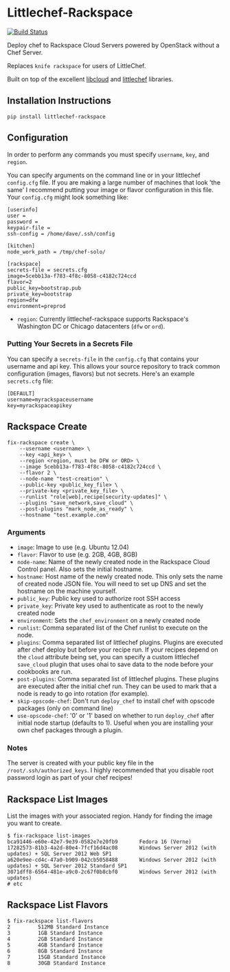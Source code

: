 # Littlechef-Rackspace

[![Build Status](https://travis-ci.org/tildedave/littlechef-rackspace.png)](https://travis-ci.org/tildedave/littlechef-rackspace)

Deploy chef to Rackspace Cloud Servers powered by OpenStack without a Chef Server.

Replaces `knife rackspace` for users of LittleChef.

Built on top of the excellent [libcloud](http://libcloud.org/) and [littlechef](https://github.com/tobami/littlechef) libraries.

## Installation Instructions

```
pip install littlechef-rackspace
```

## Configuration

In order to perform any commands you must specify `username`, `key`, and `region`.

You can specify arguments on the command line or in your littlechef `config.cfg` file.  If you are making a large
number of machines that look 'the same' I recommend putting your image or flavor configuration in this file.  Your
`config.cfg` might look something like:

```
[userinfo]
user =
password =
keypair-file =
ssh-config = /home/dave/.ssh/config

[kitchen]
node_work_path = /tmp/chef-solo/

[rackspace]
secrets-file = secrets.cfg
image=5cebb13a-f783-4f8c-8058-c4182c724ccd
flavor=2
public_key=bootstrap.pub
private_key=bootstrap
region=dfw
environment=preprod
```

* `region`: Currently littlechef-rackspace supports Rackspace's Washington DC or Chicago datacenters (`dfw` or `ord`).

### Putting Your Secrets in a Secrets File

You can specify a `secrets-file` in the `config.cfg` that contains your username and api key.  This allows
your source repository to track common configuration (images, flavors) but not secrets.
Here's an example `secrets.cfg` file:

```
[DEFAULT]
username=myrackspaceusername
key=myrackspaceapikey
```

## Rackspace Create

```
fix-rackspace create \
    --username <username> \
    --key <api_key> \
    --region <region, must be DFW or ORD> \
    --image 5cebb13a-f783-4f8c-8058-c4182c724ccd \
    --flavor 2 \
    --node-name "test-creation" \
    --public-key <public_key_file> \
    --private-key <private_key_file> \
    --runlist "role[web],recipe[security-updates]" \
    --plugins "save_network,save_cloud" \
    --post-plugins "mark_node_as_ready" \
    --hostname "test.example.com"
```

### Arguments

* `image`: Image to use (e.g. Ubuntu 12.04)
* `flavor`: Flavor to use (e.g. 2GB, 4GB, 8GB)
* `node-name`: Name of the newly created node in the Rackspace Cloud Control panel.  Also sets the initial
  hostname.
* `hostname`: Host name of the newly created node.  This only sets the name of created node JSON file.  You will
  need to set up DNS and set the hostname on the machine yourself.
* `public_key`: Public key used to authorize root SSH access
* `private_key`: Private key used to authenticate as root to the newly created node
* `environment`: Sets the `chef_environment` on a newly created node
* `runlist`: Comma separated list of the Chef runlist to execute on the node.
* `plugins`: Comma separated list of littlechef plugins.  Plugins are executed after chef deploy but
  before your recipe run.  If your recipes depend on the `cloud` attribute being set, you can specify a custom
  littlechef `save_cloud` plugin that uses ohai to save data to the node before your cookbooks are run.
* `post-plugins`: Comma separated list of littlechef plugins.  These plugins are executed after the initial
  chef run.  They can be used to mark that a node is ready to go into rotation (for example).
* `skip-opscode-chef`: Don't run `deploy_chef` to install chef with opscode packages (only on command line)
* `use-opscode-chef`: '0' or '1' based on whether to run `deploy_chef` after initial node startup (defaults to 1).
  Useful when you are installing your own chef packages through a plugin.

### Notes

The server is created with your public key file in the `/root/.ssh/authorized_keys`.
I highly recommended that you disable root password login as part of your chef
recipes!

## Rackspace List Images

List the images with your associated region.  Handy for finding the image you want to create.

```
$ fix-rackspace list-images
bca91446-e60e-42e7-9e39-0582e7e20fb9       Fedora 16 (Verne)
17282573-81b3-4a2d-80e4-7fcf16d4ac08       Windows Server 2012 (with updates) + SQL Server 2012 Web SP1
a620e9ee-cd4c-47a0-b909-042cb5058488       Windows Server 2012 (with updates) + SQL Server 2012 Standard SP1
3071dff8-6564-481e-a9c0-2c67f0b8cbf0       Windows Server 2012 (with updates)
# etc
```

## Rackspace List Flavors

```
$ fix-rackspace list-flavors
2         512MB Standard Instance
3         1GB Standard Instance
4         2GB Standard Instance
5         4GB Standard Instance
6         8GB Standard Instance
7         15GB Standard Instance
8         30GB Standard Instance
```
